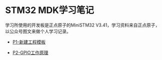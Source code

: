 # STM32 MDK学习笔记

学习所使用的开发板是正点原子的MiniSTM32 V3.41，学习资料来自正点原子，以公众号图文来做个人学习记录。

- [P1-新建工程模板](P1-新建工程模板/P1-新建工程模板.md)

- [P2-GPIO工作原理](P2-GPIO工作原理/P2-GPIO工作原理.md)